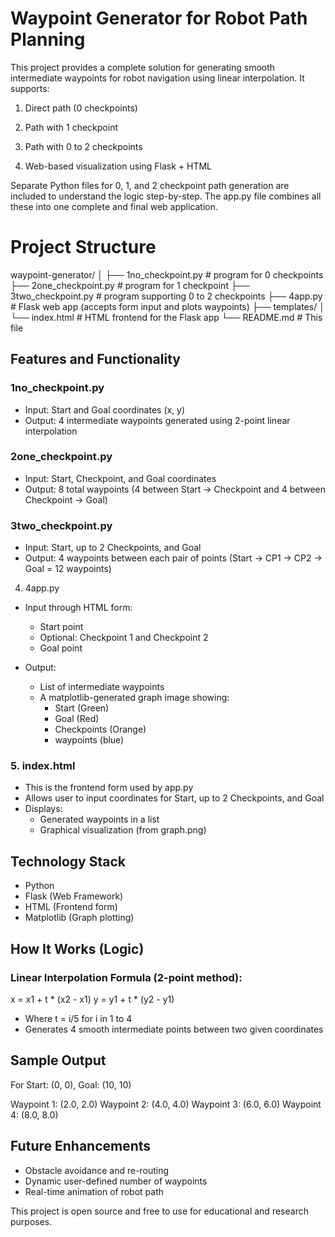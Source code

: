 # Waypoint Generator for Robot Path Planning

This project provides a complete solution for generating smooth intermediate waypoints for robot navigation using linear interpolation. It supports:

1) Direct path (0 checkpoints)

2) Path with 1 checkpoint

3) Path with 0 to 2 checkpoints

4) Web-based visualization using Flask + HTML

Separate Python files for 0, 1, and 2 checkpoint path generation are included to understand the logic step-by-step.
The app.py file combines all these into one complete and final web application.



# Project Structure

waypoint-generator/
│
├── 1no_checkpoint.py          # program for 0 checkpoints
├── 2one_checkpoint.py         # program for 1 checkpoint
├── 3two_checkpoint.py         # program supporting 0 to 2 checkpoints
├── 4app.py                    # Flask web app (accepts form input and plots waypoints)
├── templates/
│   └── index.html             # HTML frontend for the Flask app
└── README.md                  # This file




## Features and Functionality

### 1no_checkpoint.py

- Input: Start and Goal coordinates (x, y)
- Output: 4 intermediate waypoints generated using 2-point linear interpolation


### 2one_checkpoint.py

- Input: Start, Checkpoint, and Goal coordinates
- Output: 8 total waypoints (4 between Start → Checkpoint and 4 between Checkpoint → Goal)


### 3two_checkpoint.py

- Input: Start, up to 2 Checkpoints, and Goal
- Output: 4 waypoints between each pair of points (Start → CP1 → CP2 → Goal = 12 waypoints)


4. 4app.py 

- Input through HTML form:
  - Start point
  - Optional: Checkpoint 1 and Checkpoint 2
  - Goal point
    
- Output:
  - List of intermediate waypoints
  - A matplotlib-generated graph image showing:
    - Start (Green)
    - Goal (Red)
    - Checkpoints (Orange)
    - waypoints (blue)


### 5. index.html

- This is the frontend form used by app.py
- Allows user to input coordinates for Start, up to 2 Checkpoints, and Goal
- Displays:
  - Generated waypoints in a list
  - Graphical visualization (from graph.png)
    

## Technology Stack

- Python
- Flask (Web Framework)
- HTML (Frontend form)
- Matplotlib (Graph plotting)



## How It Works (Logic)

### Linear Interpolation Formula (2-point method):

x = x1 + t * (x2 - x1)
y = y1 + t * (y2 - y1)

- Where t = i/5 for i in 1 to 4
- Generates 4 smooth intermediate points between two given coordinates


## Sample Output

For Start: (0, 0), Goal: (10, 10)


Waypoint 1: (2.0, 2.0)
Waypoint 2: (4.0, 4.0)
Waypoint 3: (6.0, 6.0)
Waypoint 4: (8.0, 8.0)


## Future Enhancements

- Obstacle avoidance and re-routing
- Dynamic user-defined number of waypoints
- Real-time animation of robot path

This project is open source and free to use for educational and research purposes.
